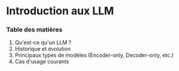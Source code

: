 # Introduction aux LLM

### Table des matières
1.  Qu'est-ce qu'un LLM ?
2.  Historique et évolution
3.  Principaux types de modèles (Encoder-only, Decoder-only, etc.)
4.  Cas d'usage courants

